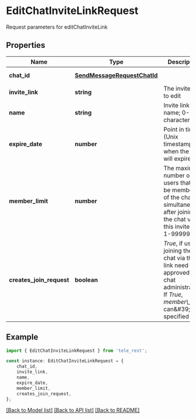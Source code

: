 # EditChatInviteLinkRequest

Request parameters for editChatInviteLink

## Properties

Name | Type | Description | Notes
------------ | ------------- | ------------- | -------------
**chat_id** | [**SendMessageRequestChatId**](SendMessageRequestChatId.md) |  | [default to undefined]
**invite_link** | **string** | The invite link to edit | [default to undefined]
**name** | **string** | Invite link name; 0-32 characters | [optional] [default to undefined]
**expire_date** | **number** | Point in time (Unix timestamp) when the link will expire | [optional] [default to undefined]
**member_limit** | **number** | The maximum number of users that can be members of the chat simultaneously after joining the chat via this invite link; 1-99999 | [optional] [default to undefined]
**creates_join_request** | **boolean** | *True*, if users joining the chat via the link need to be approved by chat administrators. If *True*, *member\\_limit* can\&#39;t be specified | [optional] [default to undefined]

## Example

```typescript
import { EditChatInviteLinkRequest } from 'tele_rest';

const instance: EditChatInviteLinkRequest = {
    chat_id,
    invite_link,
    name,
    expire_date,
    member_limit,
    creates_join_request,
};
```

[[Back to Model list]](../README.md#documentation-for-models) [[Back to API list]](../README.md#documentation-for-api-endpoints) [[Back to README]](../README.md)
